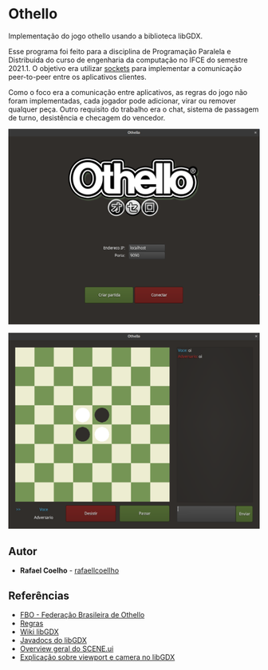 # Othello

Implementação do jogo othello usando a biblioteca libGDX.

Esse programa foi feito para a disciplina de Programação Paralela e Distribuida do curso de engenharia da computação
no IFCE do semestre 2021.1.
O objetivo era utilizar [sockets](https://en.wikipedia.org/wiki/Berkeley_sockets) para implementar a comunicação
peer-to-peer entre os aplicativos clientes.

Como o foco era a comunicação entre aplicativos, as regras do jogo não foram implementadas, cada jogador pode adicionar,
virar ou remover qualquer peça. Outro requisito do trabalho era o chat, sistema de passagem de turno, desistência e
checagem do vencedor.

<p align="center">
    <a href="https://raw.githubusercontent.com/rafaellcoellho/othello/main/menu.png">
		<img alt="tela do jogo" src="menu.png" width="600px">
	</a>
</p>

<p align="center">
	<a href="https://raw.githubusercontent.com/rafaellcoellho/othello/main/jogo.png">
		<img alt="menu inicial" src="jogo.png" width="600px">
	</a>
</p>

## Autor

* **Rafael Coelho** - [rafaellcoellho](https://github.com/rafaellcoellho)

## Referências 

+ [FBO - Federação Brasileira de Othello](http://www.othellobrasil.com.br/)
+ [Regras](https://www.youtube.com/watch?v=Ol3Id7xYsY4)
+ [Wiki libGDX](https://github.com/libgdx/libgdx/wiki)
+ [Javadocs do libGDX](https://libgdx.badlogicgames.com/ci/nightlies/docs/api/)
+ [Overview geral do SCENE.ui](https://rskupnik.github.io/libgdx-ui-overview)
+ [Explicação sobre viewport e camera no libGDX](https://stackoverflow.com/questions/40059360/difference-between-viewport-and-camera-in-libgdx)